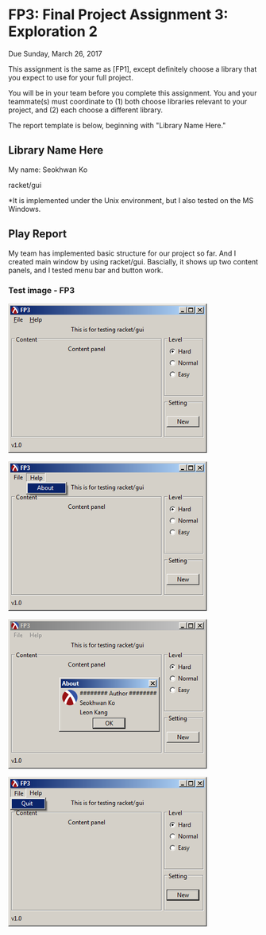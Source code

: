 # FP3: Final Project Assignment 3: Exploration 2
Due Sunday, March 26, 2017

This assignment is the same as [FP1], except definitely choose a library that you expect to use for your full project.

You will be in your team before you complete this assignment. You and your teammate(s) must coordinate to (1) both choose libraries relevant to your project, and (2) each choose a different library.

The report template is below, beginning with "Library Name Here."


## Library Name Here
My name: Seokhwan Ko

racket/gui

*It is implemented under the Unix environment, but I also tested on the MS Windows.


## Play Report

My team has implemented basic structure for our project so far. And I created main window by using racket/gui.
Bascially, it shows up two content panels, and I tested menu bar and button work.


### Test image - FP3
![test image](/FP3_img_01.png?raw=true "test image")

![test image](/FP3_img_02.png?raw=true "test image")

![test image](/FP3_img_03.png?raw=true "test image")

![test image](/FP3_img_04.png?raw=true "test image")
